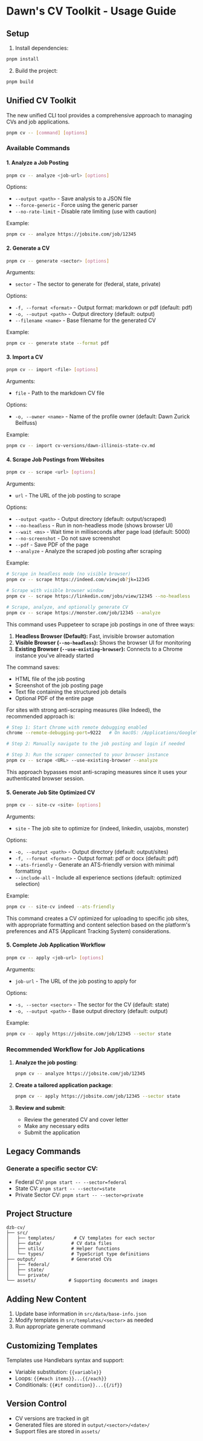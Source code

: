 # Dawn's CV Toolkit - Usage Guide

## Setup
1. Install dependencies:
```bash
pnpm install
```

2. Build the project:
```bash
pnpm build
```

## Unified CV Toolkit

The new unified CLI tool provides a comprehensive approach to managing CVs and job applications.

```bash
pnpm cv -- [command] [options]
```

### Available Commands

#### 1. Analyze a Job Posting

```bash
pnpm cv -- analyze <job-url> [options]
```

Options:
- `--output <path>` - Save analysis to a JSON file
- `--force-generic` - Force using the generic parser
- `--no-rate-limit` - Disable rate limiting (use with caution)

Example:
```bash
pnpm cv -- analyze https://jobsite.com/job/12345
```

#### 2. Generate a CV

```bash
pnpm cv -- generate <sector> [options]
```

Arguments:
- `sector` - The sector to generate for (federal, state, private)

Options:
- `-f, --format <format>` - Output format: markdown or pdf (default: pdf)
- `-o, --output <path>` - Output directory (default: output)
- `--filename <name>` - Base filename for the generated CV

Example:
```bash
pnpm cv -- generate state --format pdf
```

#### 3. Import a CV

```bash
pnpm cv -- import <file> [options]
```

Arguments:
- `file` - Path to the markdown CV file

Options:
- `-o, --owner <name>` - Name of the profile owner (default: Dawn Zurick Beilfuss)

Example:
```bash
pnpm cv -- import cv-versions/dawn-illinois-state-cv.md
```

#### 4. Scrape Job Postings from Websites

```bash
pnpm cv -- scrape <url> [options]
```

Arguments:
- `url` - The URL of the job posting to scrape

Options:
- `--output <path>` - Output directory (default: output/scraped)
- `--no-headless` - Run in non-headless mode (shows browser UI)
- `--wait <ms>` - Wait time in milliseconds after page load (default: 5000)
- `--no-screenshot` - Do not save screenshot
- `--pdf` - Save PDF of the page
- `--analyze` - Analyze the scraped job posting after scraping

Example:
```bash
# Scrape in headless mode (no visible browser)
pnpm cv -- scrape https://indeed.com/viewjob?jk=12345

# Scrape with visible browser window
pnpm cv -- scrape https://linkedin.com/jobs/view/12345 --no-headless

# Scrape, analyze, and optionally generate CV
pnpm cv -- scrape https://monster.com/job/12345 --analyze
```

This command uses Puppeteer to scrape job postings in one of three ways:

1. **Headless Browser (Default):** Fast, invisible browser automation
2. **Visible Browser (`--no-headless`):** Shows the browser UI for monitoring
3. **Existing Browser (`--use-existing-browser`):** Connects to a Chrome instance you've already started

The command saves:
- HTML file of the job posting
- Screenshot of the job posting page
- Text file containing the structured job details
- Optional PDF of the entire page

For sites with strong anti-scraping measures (like Indeed), the recommended approach is:

```bash
# Step 1: Start Chrome with remote debugging enabled
chrome --remote-debugging-port=9222   # On macOS: /Applications/Google\ Chrome.app/Contents/MacOS/Google\ Chrome --remote-debugging-port=9222

# Step 2: Manually navigate to the job posting and login if needed

# Step 3: Run the scraper connected to your browser instance
pnpm cv -- scrape <URL> --use-existing-browser --analyze
```

This approach bypasses most anti-scraping measures since it uses your authenticated browser session.

#### 5. Generate Job Site Optimized CV

```bash
pnpm cv -- site-cv <site> [options]
```

Arguments:
- `site` - The job site to optimize for (indeed, linkedin, usajobs, monster)

Options:
- `-o, --output <path>` - Output directory (default: output/sites)
- `-f, --format <format>` - Output format: pdf or docx (default: pdf)
- `--ats-friendly` - Generate an ATS-friendly version with minimal formatting
- `--include-all` - Include all experience sections (default: optimized selection)

Example:
```bash
pnpm cv -- site-cv indeed --ats-friendly
```

This command creates a CV optimized for uploading to specific job sites, with appropriate formatting and content selection based on the platform's preferences and ATS (Applicant Tracking System) considerations.

#### 5. Complete Job Application Workflow

```bash
pnpm cv -- apply <job-url> [options]
```

Arguments:
- `job-url` - The URL of the job posting to apply for

Options:
- `-s, --sector <sector>` - The sector for the CV (default: state)
- `-o, --output <path>` - Base output directory (default: output)

Example:
```bash
pnpm cv -- apply https://jobsite.com/job/12345 --sector state
```

### Recommended Workflow for Job Applications

1. **Analyze the job posting**:
   ```bash
   pnpm cv -- analyze https://jobsite.com/job/12345
   ```

2. **Create a tailored application package**:
   ```bash
   pnpm cv -- apply https://jobsite.com/job/12345 --sector state
   ```

3. **Review and submit**:
   - Review the generated CV and cover letter
   - Make any necessary edits
   - Submit the application

## Legacy Commands

### Generate a specific sector CV:
- Federal CV: `pnpm start -- --sector=federal`
- State CV: `pnpm start -- --sector=state`
- Private Sector CV: `pnpm start -- --sector=private`

## Project Structure

```
dzb-cv/
├── src/
│   ├── templates/       # CV templates for each sector
│   ├── data/           # CV data files
│   ├── utils/          # Helper functions
│   └── types/          # TypeScript type definitions
├── output/             # Generated CVs
│   ├── federal/
│   ├── state/
│   └── private/
└── assets/            # Supporting documents and images
```

## Adding New Content

1. Update base information in `src/data/base-info.json`
2. Modify templates in `src/templates/<sector>` as needed
3. Run appropriate generate command

## Customizing Templates

Templates use Handlebars syntax and support:
- Variable substitution: `{{variable}}`
- Loops: `{{#each items}}...{{/each}}`
- Conditionals: `{{#if condition}}...{{/if}}`

## Version Control

- CV versions are tracked in git
- Generated files are stored in `output/<sector>/<date>/`
- Support files are stored in `assets/`
